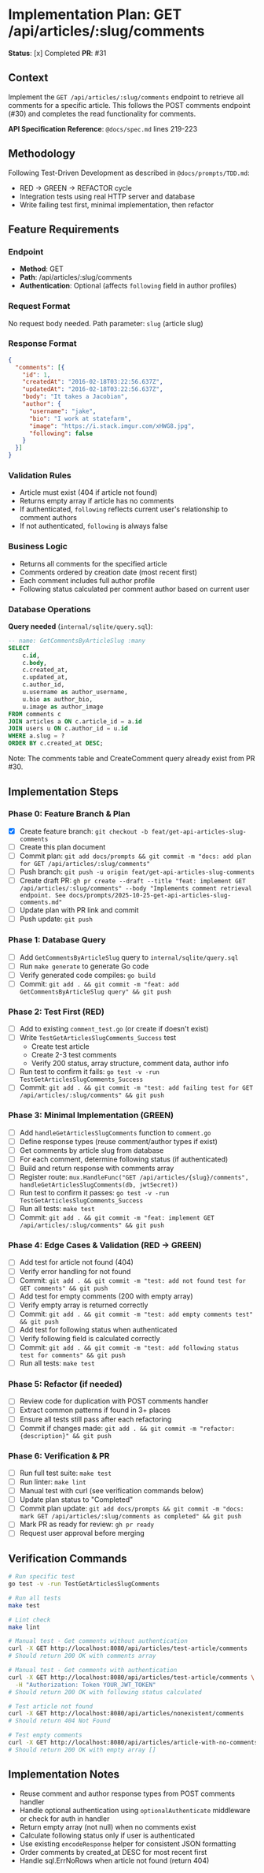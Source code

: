 # Implementation Plan: GET /api/articles/:slug/comments

**Status**: [x] Completed
**PR**: #31

## Context

Implement the `GET /api/articles/:slug/comments` endpoint to retrieve all comments for a specific article. This follows the POST comments endpoint (#30) and completes the read functionality for comments.

**API Specification Reference**: `@docs/spec.md` lines 219-223

## Methodology

Following Test-Driven Development as described in `@docs/prompts/TDD.md`:
- RED → GREEN → REFACTOR cycle
- Integration tests using real HTTP server and database
- Write failing test first, minimal implementation, then refactor

## Feature Requirements

### Endpoint
- **Method**: GET
- **Path**: /api/articles/:slug/comments
- **Authentication**: Optional (affects `following` field in author profiles)

### Request Format
No request body needed. Path parameter: `slug` (article slug)

### Response Format
```json
{
  "comments": [{
    "id": 1,
    "createdAt": "2016-02-18T03:22:56.637Z",
    "updatedAt": "2016-02-18T03:22:56.637Z",
    "body": "It takes a Jacobian",
    "author": {
      "username": "jake",
      "bio": "I work at statefarm",
      "image": "https://i.stack.imgur.com/xHWG8.jpg",
      "following": false
    }
  }]
}
```

### Validation Rules
- Article must exist (404 if article not found)
- Returns empty array if article has no comments
- If authenticated, `following` reflects current user's relationship to comment authors
- If not authenticated, `following` is always false

### Business Logic
- Returns all comments for the specified article
- Comments ordered by creation date (most recent first)
- Each comment includes full author profile
- Following status calculated per comment author based on current user

### Database Operations

**Query needed** (`internal/sqlite/query.sql`):
```sql
-- name: GetCommentsByArticleSlug :many
SELECT
    c.id,
    c.body,
    c.created_at,
    c.updated_at,
    c.author_id,
    u.username as author_username,
    u.bio as author_bio,
    u.image as author_image
FROM comments c
JOIN articles a ON c.article_id = a.id
JOIN users u ON c.author_id = u.id
WHERE a.slug = ?
ORDER BY c.created_at DESC;
```

Note: The comments table and CreateComment query already exist from PR #30.

## Implementation Steps

### Phase 0: Feature Branch & Plan
- [x] Create feature branch: `git checkout -b feat/get-api-articles-slug-comments`
- [ ] Create this plan document
- [ ] Commit plan: `git add docs/prompts && git commit -m "docs: add plan for GET /api/articles/:slug/comments"`
- [ ] Push branch: `git push -u origin feat/get-api-articles-slug-comments`
- [ ] Create draft PR: `gh pr create --draft --title "feat: implement GET /api/articles/:slug/comments" --body "Implements comment retrieval endpoint. See docs/prompts/2025-10-25-get-api-articles-slug-comments.md"`
- [ ] Update plan with PR link and commit
- [ ] Push update: `git push`

### Phase 1: Database Query
- [ ] Add `GetCommentsByArticleSlug` query to `internal/sqlite/query.sql`
- [ ] Run `make generate` to generate Go code
- [ ] Verify generated code compiles: `go build`
- [ ] Commit: `git add . && git commit -m "feat: add GetCommentsByArticleSlug query" && git push`

### Phase 2: Test First (RED)
- [ ] Add to existing `comment_test.go` (or create if doesn't exist)
- [ ] Write `TestGetArticlesSlugComments_Success` test
  - Create test article
  - Create 2-3 test comments
  - Verify 200 status, array structure, comment data, author info
- [ ] Run test to confirm it fails: `go test -v -run TestGetArticlesSlugComments_Success`
- [ ] Commit: `git add . && git commit -m "test: add failing test for GET /api/articles/:slug/comments" && git push`

### Phase 3: Minimal Implementation (GREEN)
- [ ] Add `handleGetArticlesSlugComments` function to `comment.go`
- [ ] Define response types (reuse comment/author types if exist)
- [ ] Get comments by article slug from database
- [ ] For each comment, determine following status (if authenticated)
- [ ] Build and return response with comments array
- [ ] Register route: `mux.HandleFunc("GET /api/articles/{slug}/comments", handleGetArticlesSlugComments(db, jwtSecret))`
- [ ] Run test to confirm it passes: `go test -v -run TestGetArticlesSlugComments_Success`
- [ ] Run all tests: `make test`
- [ ] Commit: `git add . && git commit -m "feat: implement GET /api/articles/:slug/comments" && git push`

### Phase 4: Edge Cases & Validation (RED → GREEN)
- [ ] Add test for article not found (404)
- [ ] Verify error handling for not found
- [ ] Commit: `git add . && git commit -m "test: add not found test for GET comments" && git push`
- [ ] Add test for empty comments (200 with empty array)
- [ ] Verify empty array is returned correctly
- [ ] Commit: `git add . && git commit -m "test: add empty comments test" && git push`
- [ ] Add test for following status when authenticated
- [ ] Verify following field is calculated correctly
- [ ] Commit: `git add . && git commit -m "test: add following status test for comments" && git push`
- [ ] Run all tests: `make test`

### Phase 5: Refactor (if needed)
- [ ] Review code for duplication with POST comments handler
- [ ] Extract common patterns if found in 3+ places
- [ ] Ensure all tests still pass after each refactoring
- [ ] Commit if changes made: `git add . && git commit -m "refactor: {description}" && git push`

### Phase 6: Verification & PR
- [ ] Run full test suite: `make test`
- [ ] Run linter: `make lint`
- [ ] Manual test with curl (see verification commands below)
- [ ] Update plan status to "Completed"
- [ ] Commit plan update: `git add docs/prompts && git commit -m "docs: mark GET /api/articles/:slug/comments as completed" && git push`
- [ ] Mark PR as ready for review: `gh pr ready`
- [ ] Request user approval before merging

## Verification Commands

```bash
# Run specific test
go test -v -run TestGetArticlesSlugComments

# Run all tests
make test

# Lint check
make lint

# Manual test - Get comments without authentication
curl -X GET http://localhost:8080/api/articles/test-article/comments
# Should return 200 OK with comments array

# Manual test - Get comments with authentication
curl -X GET http://localhost:8080/api/articles/test-article/comments \
  -H "Authorization: Token YOUR_JWT_TOKEN"
# Should return 200 OK with following status calculated

# Test article not found
curl -X GET http://localhost:8080/api/articles/nonexistent/comments
# Should return 404 Not Found

# Test empty comments
curl -X GET http://localhost:8080/api/articles/article-with-no-comments/comments
# Should return 200 OK with empty array []
```

## Implementation Notes

- Reuse comment and author response types from POST comments handler
- Handle optional authentication using `optionalAuthenticate` middleware or check for auth in handler
- Return empty array (not null) when no comments exist
- Calculate following status only if user is authenticated
- Use existing `encodeResponse` helper for consistent JSON formatting
- Order comments by created_at DESC for most recent first
- Handle sql.ErrNoRows when article not found (return 404)
